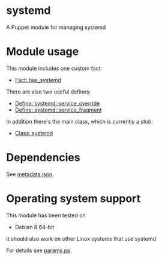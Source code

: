 # systemd

A Puppet module for managing systemd

# Module usage

This module includes one custom fact:

* [Fact: has_systemd](lib/facter/has_systemd.rb)

There are also two useful defines:

* [Define: systemd::service_override](manifests/service_override.pp)
* [Define: systemd::service_fragment](manifests/service_fragment.pp)

In addition there's the main class, which is currently a stub:

* [Class: systemd](manifests/init.pp)

# Dependencies

See [metadata.json](metadata.json).

# Operating system support

This module has been tested on

* Debian 8 64-bit

It should also work on other Linux systems that use systemd

For details see [params.pp](manifests/params.pp).
